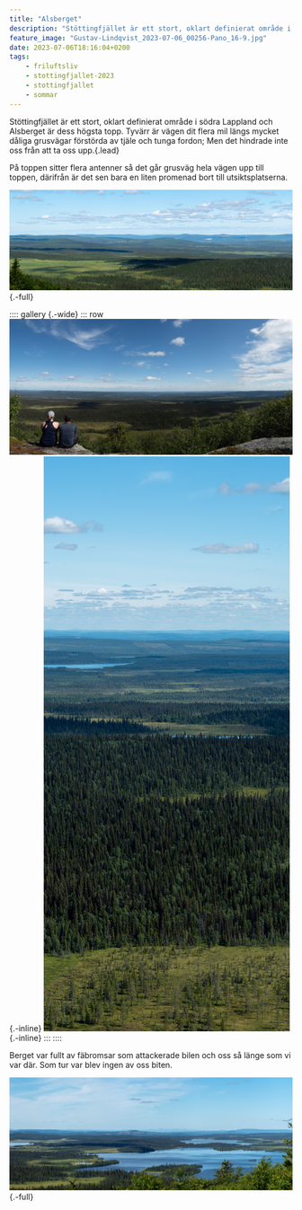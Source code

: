 ```yaml
---
title: "Alsberget"
description: "Stöttingfjället är ett stort, oklart definierat område i södra Lappland och Alsberget är dess högsta topp."
feature_image: "Gustav-Lindqvist_2023-07-06_00256-Pano_16-9.jpg"
date: 2023-07-06T18:16:04+0200
tags:
    - friluftsliv
    - stottingfjallet-2023
    - stottingfjallet
    - sommar
---
```


Stöttingfjället är ett stort, oklart definierat område i södra Lappland och Alsberget är dess högsta topp. Tyvärr är vägen dit flera mil längs mycket dåliga grusvägar förstörda av tjäle och tunga fordon; Men det hindrade inte oss från att ta oss upp.{.lead}

På toppen sitter flera antenner så det går grusväg hela vägen upp till toppen, därifrån är det sen bara en liten promenad bort till utsiktsplatserna.

![Utsikt norrut från Alsberget över ett landskap bestående av myrar och skogar. Några få moln kastar stora skuggor på marken](Gustav-Lindqvist_2023-07-06_00296-Pano_3000w.jpg "Utsikt norrut från Alsberget"){.-full}

:::: gallery {.-wide}
::: row
![Två personer sitter på en klippa och tittar ut över ett skogs- och myrlandskap](Gustav-Lindqvist_2023-07-06_00273-Pano_3000w.jpg){.-inline}
![En stående bild där olika delar av landskapet på bilden bildar lager. I botten syns en våtmark, ovanför det bildar en skog ett lager och sen är det ett lapptäcke av myrar och skog. Längst upp i bilden syns en blå himmel med några moln](Gustav-Lindqvist_2023-07-06_00317-Pano_3000w.jpg){.-inline}
:::
::::

Berget var fullt av fäbromsar som attackerade bilen och oss så länge som vi var där. Som tur var blev ingen av oss biten.

![Utsikt från Alsberget västerut. Längst bort i bilden går det att se några snätäckta berg som ligger längs Norska gränsen. Lite närmre syns flera skogsklädda bergstoppar och allra närmst syns en stor sjö.](Gustav-Lindqvist_2023-07-06_00256-Pano_3000w.jpg "Utsikt österut från Alsberget.<br>Längst bort syns snäklädda fjäll nära norska gränsen och närmst syns Alsträsket"){.-full}
